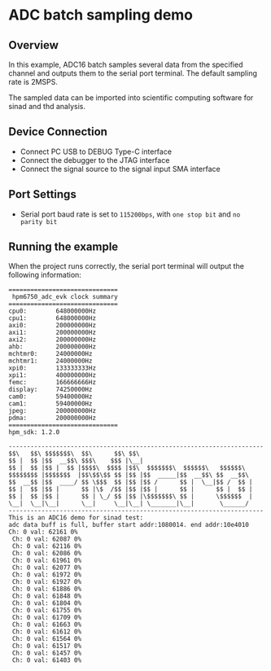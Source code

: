 # ADC batch sampling demo
## Overview

In this example, ADC16 batch samples several data from the specified channel and outputs them to the serial port terminal.
The default sampling rate is 2MSPS.

The sampled data can be imported into scientific computing software for sinad and thd analysis.

## Device Connection

- Connect PC USB to DEBUG Type-C interface
- Connect the debugger to the JTAG interface
- Connect the signal source to the signal input SMA interface

## Port Settings

- Serial port baud rate is set to ``115200bps``, with ``one stop bit`` and ``no parity bit``

## Running the example

When the project runs correctly, the serial port terminal will output the following information:
```
==============================
 hpm6750_adc_evk clock summary
==============================
cpu0:		 648000000Hz
cpu1:		 648000000Hz
axi0:		 200000000Hz
axi1:		 200000000Hz
axi2:		 200000000Hz
ahb:		 200000000Hz
mchtmr0:	 24000000Hz
mchtmr1:	 24000000Hz
xpi0:		 133333333Hz
xpi1:		 400000000Hz
femc:		 166666666Hz
display:	 74250000Hz
cam0:		 59400000Hz
cam1:		 59400000Hz
jpeg:		 200000000Hz
pdma:		 200000000Hz
==============================
hpm_sdk: 1.2.0

----------------------------------------------------------------------
$$\   $$\ $$$$$$$\  $$\      $$\ $$\
$$ |  $$ |$$  __$$\ $$$\    $$$ |\__|
$$ |  $$ |$$ |  $$ |$$$$\  $$$$ |$$\  $$$$$$$\  $$$$$$\   $$$$$$\
$$$$$$$$ |$$$$$$$  |$$\$$\$$ $$ |$$ |$$  _____|$$  __$$\ $$  __$$\
$$  __$$ |$$  ____/ $$ \$$$  $$ |$$ |$$ /      $$ |  \__|$$ /  $$ |
$$ |  $$ |$$ |      $$ |\$  /$$ |$$ |$$ |      $$ |      $$ |  $$ |
$$ |  $$ |$$ |      $$ | \_/ $$ |$$ |\$$$$$$$\ $$ |      \$$$$$$  |
\__|  \__|\__|      \__|     \__|\__| \_______|\__|       \______/
----------------------------------------------------------------------
This is an ADC16 demo for sinad test:
adc data buff is full, buffer start addr:1080014. end addr:10e4010
Ch: 0 val: 62161 0%
 Ch: 0 val: 62087 0%
 Ch: 0 val: 62116 0%
 Ch: 0 val: 62086 0%
 Ch: 0 val: 61961 0%
 Ch: 0 val: 62077 0%
 Ch: 0 val: 61972 0%
 Ch: 0 val: 61927 0%
 Ch: 0 val: 61886 0%
 Ch: 0 val: 61848 0%
 Ch: 0 val: 61804 0%
 Ch: 0 val: 61755 0%
 Ch: 0 val: 61709 0%
 Ch: 0 val: 61663 0%
 Ch: 0 val: 61612 0%
 Ch: 0 val: 61564 0%
 Ch: 0 val: 61517 0%
 Ch: 0 val: 61457 0%
 Ch: 0 val: 61403 0%
 ```

